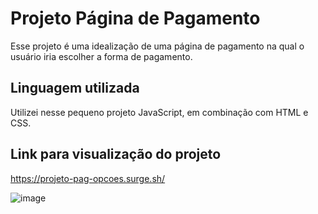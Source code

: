 # Projeto Página de Pagamento
Esse projeto é uma idealização de uma página de pagamento na qual o usuário iria escolher a forma de pagamento.

## Linguagem utilizada
Utilizei nesse pequeno projeto JavaScript, em combinação com HTML e CSS.

## Link para visualização do projeto
https://projeto-pag-opcoes.surge.sh/


![image](https://github.com/LeozinhoGuimaraes1988/Projeto-pagina-pagamento/assets/94874711/a1040a0a-2b80-49b8-b709-0a55cebaa78e)
